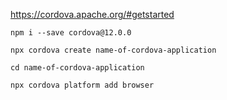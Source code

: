 https://cordova.apache.org/#getstarted

```npm i --save cordova@12.0.0```

```npx cordova create name-of-cordova-application```

```cd name-of-cordova-application```

```npx cordova platform add browser```
